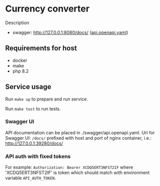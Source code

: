 # Currency converter

Description

- swagger: http://127.0.0.1:8080/docs/ ([api.openapi.yaml](/swagger/api.openapi.yaml))

## Requirements for host

* docker
* make
* php 8.2

## Service usage

Run `make up` to prepare and run service.

Run `make test` to run tests.

### Swagger UI

API documentation can be placed in ./swagger/api.openapi.yaml.
Url for Swagger UI: `/docs/` prefixed with host and port of nginx container,
i.e.: http://127.0.0.1:39280/docs/

### API auth with fixed tokens

For example: `Authorization: Bearer XCDQ5ERT3NFST2IF` where 'XCDQ5ERT3NFST2IF' is token
which should match with environment variable `API_AUTH_TOKEN`.
